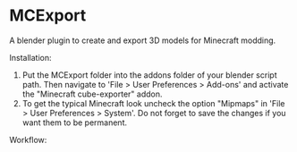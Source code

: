# MCExport
A blender plugin to create and export 3D models for Minecraft modding.

Installation:
1) Put the MCExport folder into the addons folder of your blender script path.
Then navigate to 'File > User Preferences > Add-ons' and activate the "Minecraft cube-exporter" addon.
2) To get the typical Minecraft look uncheck the option "Mipmaps" in 'File > User Preferences > System'.
Do not forget to save the changes if you want them to be permanent.

Workflow:

